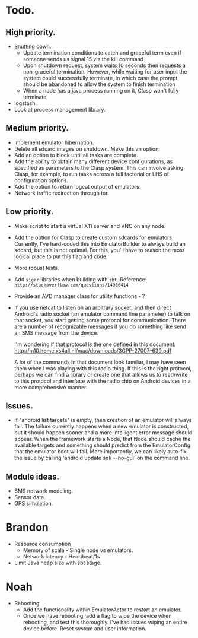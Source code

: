 # Todo.

## High priority.
+ Shutting down.
  + Update termination conditions to catch and graceful term even if someone
  sends us signal 15 via the kill command
  + Upon shutdown request, system waits 10 seconds then requests a non-graceful
  termination. However, while waiting for user input the system could
  successfully terminate, in which case the prompt should be abandoned to allow
  the system to finish termination
  + When a node has a java process running on it, Clasp won't fully terminate.
+ logstash
+ Look at process management library.

## Medium priority.
+ Implement emulator hibernation.
+ Delete all sdcard images on shutdown.
  Make this an option.
+ Add an option to block until all tasks are complete.
+ Add the ability to obtain many different device configurations,
  as specified as parameters to the Clasp system.
  This can involve asking Clasp, for example, to
  run tasks across a full factorial or LHS of configuration options.
+ Add the option to return logcat output of emulators.
+ Network traffic redirection through tor.

## Low priority.
+ Make script to start a virtual X11 server and VNC on any node.
+ Add the option for Clasp to create custom sdcards for emulators.
  Currently, I've hard-coded this into EmulatorBuilder to
  always build an sdcard, but this is not optimal.
  For this, you'll have to reason the most logical
  place to put this flag and code.
+ More robust tests.
+ Add `sigar` libraries when building with `sbt`.
  Reference: `http://stackoverflow.com/questions/14966414`
+ Provide an AVD manager class for utility functions - ?
+ If you use netcat to listen on an arbitrary socket, and then direct Android's
  radio socket (an emulator command line parameter) to talk on that socket, you
  start getting some protocol for communication. There are a number of
  recognizable messages if you do something like send an SMS message from the
  device. 

  I'm wondering if that protocol is the one defined in this document:
  http://m10.home.xs4all.nl/mac/downloads/3GPP-27007-630.pdf

  A lot of the commands in that document look familiar, I may have seen them when
  I was playing with this radio thing. If this is the right protocol, perhaps we
  can find a library or create one that allows us to read/write to this protocol
  and interface with the radio chip on Android devices in a more comprehensive
  manner. 

## Issues.
+ If "android list targets" is empty, then creation of an emulator will 
  always fail. The failure currently happens when a new emulator is constructed, 
  but it should happen sooner and a more intelligent error message should appear. 
  When the framework starts a Node, that Node should cache the available targets
  and something should predict from the EmulatorConfig that the emulator boot
  will fail. More importantly, we can likely auto-fix the issue by calling
  'android update sdk --no-gui' on the command line.

## Module ideas.
+ SMS network modeling.
+ Sensor data.
+ GPS simulation.

# Brandon
+ Resource consumption
  + Memory of scala - Single node vs emulators.
  + Network latency - Heartbeat/1s
+ Limit Java heap size with sbt stage.

# Noah
+ Rebooting
  + Add the functionality within EmulatorActor to restart an emulator.
  + Once we have rebooting, add a flag to wipe the device when
    rebooting, and test this thoroughly.
    I've had issues wiping an entire device before.
    Reset system and user information.
